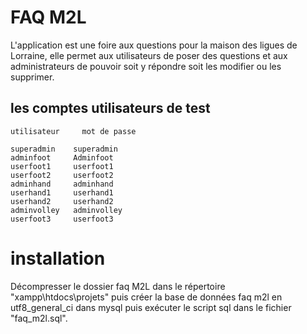 # FAQ M2L
L'application est une foire aux questions pour la maison des ligues de Lorraine, elle permet aux utilisateurs de poser des questions et aux administrateurs de pouvoir soit y répondre soit les modifier ou les supprimer.

## les comptes utilisateurs de test

    utilisateur     mot de passe

    superadmin    superadmin
    adminfoot     Adminfoot
    userfoot1     userfoot1
    userfoot2     userfoot2
    adminhand     adminhand
    userhand1     userhand1
    userhand2     userhand2
    adminvolley   adminvolley
    userfoot3     userfoot3

# installation 
Décompresser le dossier faq M2L dans le répertoire "xampp\htdocs\projets" puis créer la base de données faq m2l en utf8_general_ci dans mysql puis exécuter le script sql dans le fichier "faq_m2l.sql".